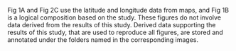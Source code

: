 Fig 1A and Fig 2C use the latitude and longitude data from maps, and Fig 1B is a logical composition based on the study. These figures do not involve data derived from the results of this study. 
Derived data supporting the results of this study, that are used to reproduce all figures, are stored and annotated under the folders named in the corresponding images.
